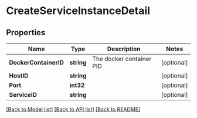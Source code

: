 # CreateServiceInstanceDetail

## Properties

Name | Type | Description | Notes
------------ | ------------- | ------------- | -------------
**DockerContainerID** | **string** | The docker container PID | [optional] 
**HostID** | **string** |  | [optional] 
**Port** | **int32** |  | [optional] 
**ServiceID** | **string** |  | [optional] 

[[Back to Model list]](../README.md#documentation-for-models) [[Back to API list]](../README.md#documentation-for-api-endpoints) [[Back to README]](../README.md)


